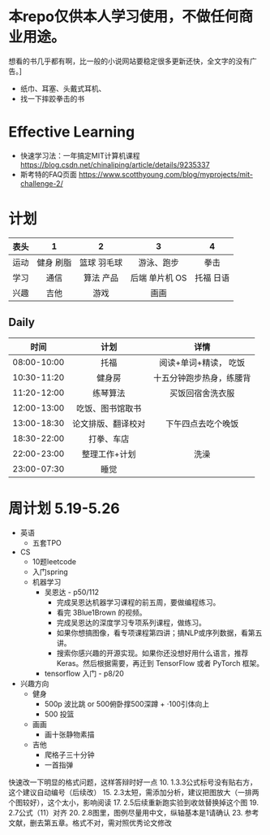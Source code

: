 # 本repo仅供本人学习使用，不做任何商业用途。
想看的书几乎都有啊，比一般的小说网站要稳定很多更新还快，全文字的没有广告。]
* 纸巾、耳塞、头戴式耳机、
* 找一下摔跤拳击的书
# Effective Learning

- 快速学习法：一年搞定MIT计算机课程 https://blog.csdn.net/chinaliping/article/details/9235337
- 斯考特的FAQ页面 https://www.scotthyoung.com/blog/myprojects/mit-challenge-2/

# 计划
| 表头 | 1 | 2 | 3 | 4 |
|:---:|:----:|:----:|:----:|:---:|
| 运动 | 健身 刷脂 | 篮球 羽毛球 | 游泳、跑步 | 拳击 |
| 学习 | 通信 | 算法 产品 | 后端 单片机 OS | 托福 日语 |
| 兴趣 | 吉他 | 游戏 | 画画 |
##  Daily

| 时间 | 计划 |详情|
|:---:|:----:|:----:|
|08:00-10:00 | 托福 | 阅读+单词+精读， 吃饭 |
|10:30-11:20 | 健身房 | 十五分钟跑步热身，练腰背 |
|11:20-12:00 | 练琴算法 | 买饭回宿舍洗衣服 |
|12:00-13:00 | 吃饭、图书馆取书 |
|13:00-18:30 | 论文排版、翻译校对| 下午四点去吃个晚饭 |
|18:30-22:00 | 打拳、车店 |
|22:00-23:00 | 整理工作+计划 | 洗澡|
|23:00-07:30 | 睡觉 |

# 周计划 5.19-5.26
* 英语
    * 五套TPO
* CS
    * 10题leetcode
    * 入门spring
    * 机器学习
        * 吴恩达             - p50/112
            * 完成吴恩达机器学习课程的前五周，要做编程练习。
            * 看完 3Blue1Brown 的视频。
            * 完成吴恩达的深度学习专项系列课程，做练习。
            * 如果你想搞图像，看专项课程第四讲；搞NLP或序列数据，看第五讲。
            * 搜索你感兴趣的开源实现。如果你还没想好用什么语言，推荐Keras。然后根据需要，再迁到 TensorFlow 或者 PyTorch 框架。
        * tensorflow 入门   - p8/20
* 兴趣方向
    * 健身
        * 500p 波比跳 or 500俯卧撑500深蹲 + ·100引体向上
        * 500 投篮
    * 画画
        * 画十张静物素描
    * 吉他
        * 爬格子三十分钟
        * 一首指弹



快速改一下明显的格式问题，这样答辩时好一点
10. 1.3.3公式标号没有贴右方，这个建议自动编号（后续改）
15. 2.3太短，需添加分析，建议把图放大（一排两个图较好），这个太小，影响阅读
17. 2.5后续重新跑实验到收敛替换掉这个图
19. 2.7公式（11）对齐
20. 2.8图里，图例尽量用中文，纵轴基本是1请确认
23. 参考文献，删去第五章。格式不对，需对照优秀论文修改
